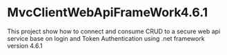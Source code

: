 # MvcClientWebApiFrameWork4.6.1
This project show how to connect and consume CRUD to a secure web api service base on login and Token Authentication using .net framework
version 4.6.1
